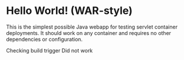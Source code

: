 Hello World! (WAR-style)
===============

This is the simplest possible Java webapp for testing servlet container deployments.  It should work on any container and requires no other dependencies or configuration.

Checking build trigger
Did not work
